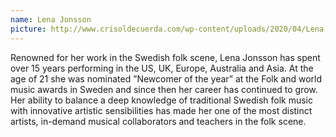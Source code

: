 ```yaml
---
name: Lena Jonsson
picture: http://www.crisoldecuerda.com/wp-content/uploads/2020/04/Lena-500x500.jpg
---
```


Renowned for her work in the Swedish folk scene, Lena Jonsson has spent over 15 years performing in the US, UK, Europe, Australia and Asia. At the age of 21 she was nominated ”Newcomer of the year” at the Folk and world music awards in Sweden and since then her career has continued to grow. Her ability to balance a deep knowledge of traditional Swedish folk music with innovative artistic sensibilities has made her one of the most distinct artists, in-demand musical collaborators and teachers in the folk scene.
